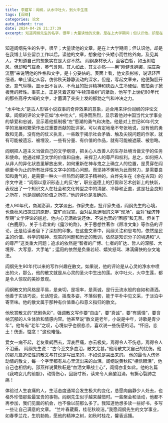 ```yaml
---
title: 李建军：阎纲，从水中吐火，到火中生莲
tags: [阎纲]
categories: 论文
auto_indent: true
date: 2024-04-26 21:37:39
excerpt: 知道阎纲先生的名字，很早；大量读他的文章，是在上大学期间；但认识他，却是在我博士毕业留京工作以后。读他的文章，想象他个头矮小而性格外向，及见其人，才知道自己的想象实在是大谬不然。
---
```

知道阎纲先生的名字，很早；大量读他的文章，是在上大学期间；但认识他，却是在我博士毕业留京工作以后。读他的文章，想象他个头矮小而性格外向，及见其人，才知道自己的想象实在是大谬不然。
阎纲身材长大，面容白晳，如玉树临风，但却和气载柔，英气含刚。其人如此，其文亦然——用“刚健含婀娜，端庄杂流丽”来说明他的性格和文字，是十分妥帖的。表面上看，他文质彬彬，说话轻声细语，举止镇定从容，仿佛秋天静静流动的深水，但是，写起文章来，他便胸胆开张，意气纵横，显示出不盲从、不苟且的批评精神和陕西人生冷硬倔、敢拍桌子掀板発的脾性。事实上，正是凭着这股“牛犊顶橡树”的犟劲，他写于上世纪80年代的那些高呼大喊的文字，才蓄满了突突上发的郁勃之气和冲决之力。

“水中吐火”是古人形容小说叙事的奇异效果的意象，适合用来评价阎纲的评论文章。阎纲的评论文字正如“水中吐火”，纯净而热烈，显示着他对中国当代文学事业的挚爱和忠诚，显示着他抵制极“左”思潮的勇气和决绝。他是对上世纪80年代文学的发展和繁荣作出过重要贡献的批评家。可以肯定地毫不夸张地说，没有他的勇敢和无畏，没有他的仗义执言，一些敢于揭示社会矛盾、触及尖锐问题的作家，就有可能被遗忘、被埋没，一些有分量、有价值的作品，就有可能被遮蔽、被忽略。

阎纲把人道主义当做自己的文学纲领，把关心人改善人的生存处境当做文学的任务和使命。他通过桿卫文学的价值和自由，来捍卫人的尊严和权利。总之，如何把人从非人的异化状态里解放出来，如何重新在神与鬼之上确立人的位置，是贯穿在阎纲至今为止的所有批评性文字中的核心问题。而坚持不懈地为此而努力，是需要良知和勇气的，是需要一种火一样热烈的硬汉子精神的。白烨先生在《余在古园》的序文中说：“阎纲以意识形态上的反‘左’，职业道德上的打假和艺术创新上的扶新，表现出了一个知识文人在社会和文化转型之中的清醒、冷静和正直，这是社会良知之所在，也是阎纲的价值之所在。”他的评价是准确的。

进人90年代，商潮澎湃，文学淡出，作家失态，批评家失语，阎纲先生的心境，也像秋风扫掠过的原野，空旷而寂寞。面对乱象迷眼的文学“现场”，面对“经济转型期”文学评论的尴尬，他内心充满欲说还休、不说也罢的“困惑”和无奈。但关于《白鹿原》，关于韦君宜的《露沙的路》，关于思想性著作《顾准文集》等作品的评论，还是给读者留下了深刻的印象。在这些文章中，阎纲关注和思考的，依然是民主的价值、科学的精神、现实的问题和历史的教训，依然是知识分子的境遇和“人的尊严”这类重大问题；追求的依然是“智者的广博、仁者的旷达、哲人的深郁、大境界、大写意、大手笔”；运用的依然是负重若轻、嬉笑怒骂、淋漓痛快的杂文笔法。

阎纲先生90年代以来的写作兴趣在散文。如果说，他的评论是从心灵的净水中喷出的火，那么，他的散文就是从心灵的圣火中生出的莲。水中吐火，火中生莲，都是令人惊叹的美妙景观。

阎纲散文的风格是平易，是亲切，是坦率，是真诚，是行云流水般的自如和潇洒。他善于实话巧说，长话短说，摇曳多姿，不落俗套，能于平朴中见文采，于淡泊中寄至味。他的散文属于那种有价值重心和意义指归的散文。

他欣赏散文的“悲剧色彩”，强调散文写作要“自由”，要“真诚”，要“有感情”，要含纳沉郁的人生体验和情感内容。他甚至说“散文是老年，小说是中年，诗歌是青少年”。他每有“老年”之叹，心境似乎也很悲凉，喜欢说一些伤感的话。“怀旧，恋土！伤逝，惦念！”这也难怪。

爱女一病不起，老友乘鹤西去，深哀巨痛，亦云极矣，焉得令人不伤悲，焉得令人不泪垂。
阎纲先生说：“古今至文多血泪，散文尤甚。”他用散文哭自己的忧伤。他的那几篇追忆性的散文与其说是写出来的，不如说是哭出来的。
他的最令人伤怀动情的散文，每一个字里都有从心里流出来的血泪。阎纲说黄秋耘“相信眼泪”，他自己也相信的。邵燕祥说黄秋耘是“血泪文章战士心”，阎纲亦复如此。他的名篇《我吻女儿的前额》，动情伤心，回肠寸断，读来令人鼻酸泪涌，有撕心裂肺之痛！

体验过人生哀痛的人，生活态度通常会发生极大的变化，总愿向幽静少人处去，也格外珍惜那些最宝贵的事物。阎纲先生似乎越来越惜时。一些聚会和活动，他都不再参加，我们见面的机会，也不像以前那么多了。我知道他想多读一些好书，多写一些让自己满意的文章。
“兰叶春葳蕤，桂花秋皎洁。”我愿阎纲先生的文学事业，如春季兰花，生机勃勃，愿他的精神之树，如秋时桂花，馨香远播。
